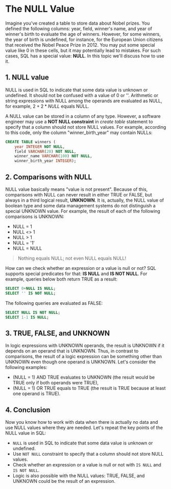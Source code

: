 # The NULL Value

Imagine you've created a table to store data about Nobel prizes. You defined the following columns: year, field, winner's name, and year of winner's birth to evaluate the age of winners. However, for some winners, the year of birth is undefined, for instance, for the European Union citizens that received the Nobel Peace Prize in 2012. You may put some special value like $0$ in these cells, but it may potentially lead to mistakes. For such cases, SQL has a special value: **NULL**. In this topic we'll discuss how to use it.

## 1. NULL value

NULL is used in SQL to indicate that some data value is unknown or undefined. It should not be confused with a value of $0$ or ''. Arithmetic or string expressions with NULL among the operands are evaluated as NULL, for example, $2+2*NULL$ equals NULL.

A NULL value can be stored in a column of any type. However, a software engineer may use a **NOT NULL constraint** in *create table* statement to specify that a column should not store NULL values. For example, according to this code, only the column "winner_birth_year" may contain NULLs:
```sql
CREATE TABLE winners ( 
    year INTEGER NOT NULL,
    field VARCHAR(20) NOT NULL, 
    winner_name VARCHAR(100) NOT NULL, 
    winner_birth_year INTEGER);
```

## 2. Comparisons with NULL

NULL value basically means "value is not present". Because of this, comparisons with NULL can never result in either TRUE or FALSE, but always in a third logical result, **UNKNOWN**. It is, actually, the NULL value of boolean type and some data management systems do not distinguish a special UNKNOWN value. For example, the result of each of the following comparisons is UNKNOWN:

- NULL = 1
- NULL <> 1
- NULL > 1
- NULL = '1'
- NULL = NULL

> Nothing equals NULL; not even NULL equals NULL!

How can we check whether an expression or a value is null or not? SQL supports special predicates for that: **IS NULL** and **IS NOT NULL**. For example, queries below both return TRUE as a result:
```sql
SELECT 0+NULL IS NULL;
SELECT '' IS NOT NULL;
```
The following queries are evaluated as FALSE:
```sql
SELECT NULL IS NOT NULL;
SELECT 1-1 IS NULL;
```

## 3. TRUE, FALSE, and UNKNOWN

In logic expressions with UNKNOWN operands, the result is UNKNOWN if it depends on an operand that is UNKNOWN. Thus, in contrast to comparisons, the result of a logic expression can be something other than UNKNOWN even though one operand is UNKNOWN. Let's consider the following examples:

- (NULL = 1) AND TRUE evaluates to UNKNOWN (the result would be TRUE only if both operands were TRUE),
- (NULL = 1) OR TRUE equals to TRUE (the result is TRUE because at least one operand is TRUE).

## 4. Conclusion

Now you know how to work with data when there is actually no data and use NULL values where they are needed. Let's repeat the key points of the NULL value in SQL:

- `NULL` is used in SQL to indicate that some data value is unknown or undefined.
- Use `NOT NULL` constraint to specify that a column should not store NULL values.
- Check whether an expression or a value is null or not with `IS NULL` and `IS NOT NULL`.
- Logic is also possible with the NULL values: TRUE, FALSE, and UNKNOWN could be the result of an expression.
